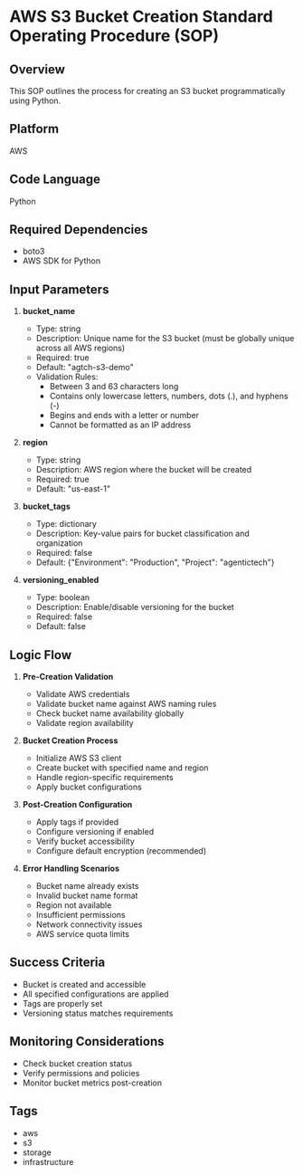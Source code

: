 # AWS S3 Bucket Creation Standard Operating Procedure (SOP)

## Overview
This SOP outlines the process for creating an S3 bucket programmatically using Python.

## Platform
AWS

## Code Language
Python

## Required Dependencies
- boto3
- AWS SDK for Python

## Input Parameters

1. **bucket_name**
   - Type: string
   - Description: Unique name for the S3 bucket (must be globally unique across all AWS regions)
   - Required: true
   - Default: "agtch-s3-demo"
   - Validation Rules:
     - Between 3 and 63 characters long
     - Contains only lowercase letters, numbers, dots (.), and hyphens (-)
     - Begins and ends with a letter or number
     - Cannot be formatted as an IP address

2. **region**
   - Type: string
   - Description: AWS region where the bucket will be created
   - Required: true
   - Default: "us-east-1"

3. **bucket_tags**
   - Type: dictionary
   - Description: Key-value pairs for bucket classification and organization
   - Required: false
   - Default: {"Environment": "Production", "Project": "agentictech"}

4. **versioning_enabled**
   - Type: boolean
   - Description: Enable/disable versioning for the bucket
   - Required: false
   - Default: false

## Logic Flow

1. **Pre-Creation Validation**
   - Validate AWS credentials
   - Validate bucket name against AWS naming rules
   - Check bucket name availability globally
   - Validate region availability

2. **Bucket Creation Process**
   - Initialize AWS S3 client
   - Create bucket with specified name and region
   - Handle region-specific requirements
   - Apply bucket configurations

3. **Post-Creation Configuration**
   - Apply tags if provided
   - Configure versioning if enabled
   - Verify bucket accessibility
   - Configure default encryption (recommended)

4. **Error Handling Scenarios**
   - Bucket name already exists
   - Invalid bucket name format
   - Region not available
   - Insufficient permissions
   - Network connectivity issues
   - AWS service quota limits

## Success Criteria
- Bucket is created and accessible
- All specified configurations are applied
- Tags are properly set
- Versioning status matches requirements

## Monitoring Considerations
- Check bucket creation status
- Verify permissions and policies
- Monitor bucket metrics post-creation

## Tags
- aws
- s3
- storage
- infrastructure
